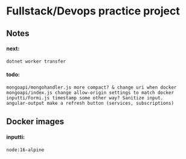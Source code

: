 # Fullstack/Devops practice project

## Notes
#### next:
    dotnet worker transfer

#### todo:
    mongoapi/mongohandler.js more compact? & change uri when docker
    mongoapi/index.js change allow-origin settings to match docker
    inputti/Formi.js timestamp some other way? Sanitize input.
    angular-output make a refresh button (services, subscriptions)    
    
## Docker images
#### inputti:
    node:16-alpine
